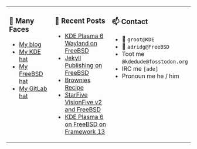 
<table><tr>
  
<td valign="top" width="30%">
  
### 🙋 Many Faces

- [My blog](https://euroquis.nl/bobulate/)
- [My KDE hat](https://invent.kde.org/adridg)
- [My FreeBSD hat](https://wiki.freebsd.org/AdriaanDeGroot)
- [My GitLab hat](https://gitlab.com/adriaandegroot)
</td>

<td valign="top" width="40%">
  
### 💬 Recent Posts

<!-- BLOG-POST-LIST:START -->
- [KDE Plasma 6 Wayland on FreeBSD](https://euroquis.nl/kde/2025/09/07/wayland.html)
- [Jekyll Publishing on FreeBSD](https://euroquis.nl/blabla/2025/07/01/jekyll.html)
- [Brownies Recipe](https://euroquis.nl/blabla/2025/06/24/brownies.html)
- [StarFive VisionFive v2 and FreeBSD](https://euroquis.nl/freebsd/2025/05/20/sifive.html)
- [KDE Plasma 6 on FreeBSD on Framework 13](https://euroquis.nl/freebsd/2025/03/23/framework.html)
<!-- BLOG-POST-LIST:END -->
</td>

<td valign="top" width="30%">
  
### 📫 Contact

- 📧 `groot@KDE`
- 📧 `adridg@FreeBSD`
- Toot me `@kdedude@fosstodon.org`
- IRC me `[ade]`
- Pronoun me he / him
</td>

</tr></table>
